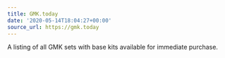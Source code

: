 ```yaml
---
title: GMK.today
date: '2020-05-14T18:04:27+00:00'
source_url: https://gmk.today
---
```

A listing of all GMK sets with base kits available for immediate purchase.
